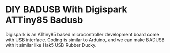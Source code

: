 # DIY BADUSB With Digispark ATTiny85 Badusb
Digispark is an ATtiny85 based microcontroller development board come with USB interface. Coding is similar to Arduino, and we can make BADUSB with it similar like Hak5 USB Rubber Ducky.
